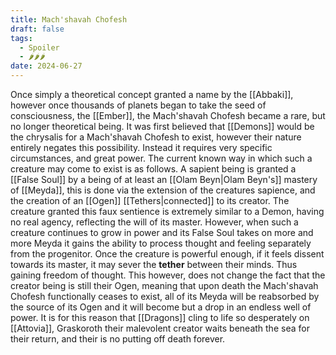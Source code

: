 ```yaml
---
title: Mach'shavah Chofesh
draft: false
tags:
  - Spoiler
  - 🌶🌶🌶
date: 2024-06-27
---
```

Once simply a theoretical concept granted a name by the [[Abbaki]], however once thousands of planets began to take the seed of consciousness, the [[Ember]], the Mach'shavah Chofesh became a rare, but no longer theoretical being. It was first believed that [[Demons]] would be the chrysalis for a Mach'shavah Chofesh to exist, however their nature entirely negates this possibility. Instead it requires very specific circumstances, and great power. The current known way in which such a creature may come to exist is as follows. A sapient being is granted a [[False Soul]] by a being of at least an [[Olam Beyn|Olam Beyn's]] mastery of [[Meyda]], this is done via the extension of the creatures sapience, and the creation of an [[Ogen]] [[Tethers|connected]] to its creator. The creature granted this faux sentience is extremely similar to a Demon, having no real agency, reflecting the will of its master. However, when such a creature continues to grow in power and its False Soul takes on more and more Meyda it gains the ability to process thought and feeling separately from the progenitor. Once the creature is powerful enough, if it feels dissent towards its master, it may sever the **tether** between their minds. Thus gaining freedom of thought. This however, does not change the fact that the creator being is still their Ogen, meaning that upon death the Mach'shavah Chofesh functionally ceases to exist, all of its Meyda will be reabsorbed by the source of its Ogen and it will become but a drop in an endless well of power. It is for this reason that [[Dragons]] cling to life so desperately on [[Attovia]], Graskoroth their malevolent creator waits beneath the sea for their return, and their is no putting off death forever.